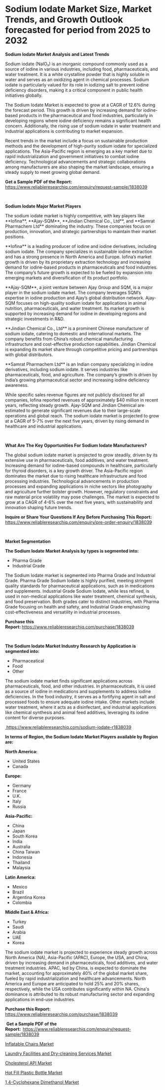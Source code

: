 <p><h1>Sodium Iodate Market Size, Market Trends, and Growth Outlook forecasted for period from 2025 to 2032</h1></p><p><strong>Sodium Iodate Market Analysis and Latest Trends</strong></p>
<p><p>Sodium iodate (NaIO₃) is an inorganic compound commonly used as a source of iodine in various industries, including food, pharmaceuticals, and water treatment. It is a white crystalline powder that is highly soluble in water and serves as an oxidizing agent in chemical processes. Sodium iodate is particularly valued for its role in iodizing salt to prevent iodine deficiency disorders, making it a critical component in public health initiatives globally.</p><p>The Sodium Iodate Market is expected to grow at a CAGR of 12.6% during the forecast period. This growth is driven by increasing demand for iodine-based products in the pharmaceutical and food industries, particularly in developing regions where iodine deficiency remains a significant health concern. Additionally, the rising use of sodium iodate in water treatment and industrial applications is contributing to market expansion.</p><p>Recent trends in the market include a focus on sustainable production methods and the development of high-purity sodium iodate for specialized applications. The Asia-Pacific region is emerging as a key market due to rapid industrialization and government initiatives to combat iodine deficiency. Technological advancements and strategic collaborations among manufacturers are also shaping the market landscape, ensuring a steady supply to meet growing global demand.</p></p>
<p><strong>Get a Sample PDF of the Report:&nbsp;</strong> <a href="https://www.reliableresearchiq.com/enquiry/request-sample/1838039?utm_campaign=2220&utm_medium=2&utm_source=Github&utm_content=ia&utm_term=26012025&utm_id=sodium-iodate">https://www.reliableresearchiq.com/enquiry/request-sample/1838039</a></p>
<p>&nbsp;</p>
<p><strong>Sodium Iodate Major Market Players</strong></p>
<p><p>The sodium iodate market is highly competitive, with key players like **Iofina**, **Ajay-SQM**, **Jindian Chemical Co., Ltd**, and **Samrat Pharmachem Ltd** dominating the industry. These companies focus on production, innovation, and strategic partnerships to maintain their market positions.</p><p>**Iofina** is a leading producer of iodine and iodine derivatives, including sodium iodate. The company specializes in sustainable iodine extraction and has a strong presence in North America and Europe. Iofina’s market growth is driven by its proprietary extraction technology and increasing demand for iodine-based products in pharmaceuticals and food industries. The company’s future growth is expected to be fueled by expansion into emerging markets and diversification of its product portfolio.</p><p>**Ajay-SQM**, a joint venture between Ajay Group and SQM, is a major player in the sodium iodate market. The company leverages SQM’s expertise in iodine production and Ajay’s global distribution network. Ajay-SQM focuses on high-quality sodium iodate for applications in animal nutrition, pharmaceuticals, and water treatment. Its market growth is supported by increasing demand for iodine in developing regions and strategic investments in R&D.</p><p>**Jindian Chemical Co., Ltd** is a prominent Chinese manufacturer of sodium iodate, catering to domestic and international markets. The company benefits from China’s robust chemical manufacturing infrastructure and cost-effective production capabilities. Jindian Chemical is expanding its market share through competitive pricing and partnerships with global distributors.</p><p>**Samrat Pharmachem Ltd** is an Indian company specializing in iodine derivatives, including sodium iodate. It serves industries like pharmaceuticals, food, and agriculture. The company’s growth is driven by India’s growing pharmaceutical sector and increasing iodine deficiency awareness.</p><p>While specific sales revenue figures are not publicly disclosed for all companies, Iofina reported revenues of approximately $40 million in recent years, reflecting steady growth. Ajay-SQM and Jindian Chemical are estimated to generate significant revenues due to their large-scale operations and global reach. The sodium iodate market is projected to grow at a CAGR of 5-7% over the next five years, driven by rising demand in healthcare and industrial applications.</p></p>
<p>&nbsp;</p>
<p><strong>What Are The Key Opportunities For Sodium Iodate Manufacturers?</strong></p>
<p><p>The global sodium iodate market is projected to grow steadily, driven by its extensive use in pharmaceuticals, food additives, and water treatment. Increasing demand for iodine-based compounds in healthcare, particularly for thyroid disorders, is a key growth driver. The Asia-Pacific region dominates the market due to rising healthcare infrastructure and food processing industries. Technological advancements in production processes and expanding applications in niche sectors like photography and agriculture further bolster growth. However, regulatory constraints and raw material price volatility may pose challenges. The market is expected to grow at a CAGR of 4-6% over the next five years, with sustainability and innovation shaping future trends.</p></p>
<p><strong>Inquire or Share Your Questions If Any Before Purchasing This Report:</strong> <a href="https://www.reliableresearchiq.com/enquiry/pre-order-enquiry/1838039?utm_campaign=2220&utm_medium=2&utm_source=Github&utm_content=ia&utm_term=26012025&utm_id=sodium-iodate">https://www.reliableresearchiq.com/enquiry/pre-order-enquiry/1838039</a></p>
<p>&nbsp;</p>
<p><strong>Market Segmentation</strong></p>
<p><strong>The Sodium Iodate Market Analysis by types is segmented into:</strong></p>
<p><ul><li>Pharma Grade</li><li>Industrial Grade</li></ul></p>
<p><p>The Sodium Iodate market is segmented into Pharma Grade and Industrial Grade. Pharma Grade Sodium Iodate is highly purified, meeting stringent quality standards for pharmaceutical applications, such as in medications and supplements. Industrial Grade Sodium Iodate, while less refined, is used in non-medical applications like water treatment, chemical synthesis, and food preservation. Both grades cater to distinct industries, with Pharma Grade focusing on health and safety, and Industrial Grade emphasizing cost-effectiveness and versatility in industrial processes.</p></p>
<p><strong>Purchase this Report:&nbsp;</strong><a href="https://www.reliableresearchiq.com/purchase/1838039?utm_campaign=2220&utm_medium=2&utm_source=Github&utm_content=ia&utm_term=26012025&utm_id=sodium-iodate">https://www.reliableresearchiq.com/purchase/1838039</a></p>
<p>&nbsp;</p>
<p><strong>The Sodium Iodate Market Industry Research by Application is segmented into:</strong></p>
<p><ul><li>Pharmaceatical</li><li>Food</li><li>Other</li></ul></p>
<p><p>The sodium iodate market finds significant applications across pharmaceuticals, food, and other industries. In pharmaceuticals, it is used as a source of iodine in medications and supplements to address iodine deficiencies. In the food industry, it serves as a fortifying agent in salt and processed foods to ensure adequate iodine intake. Other markets include water treatment, where it acts as a disinfectant, and industrial applications like chemical synthesis and animal feed additives, leveraging its iodine content for diverse purposes.</p></p>
<p><a href="https://www.reliableresearchiq.com/sodium-iodate-r1838039?utm_campaign=2220&utm_medium=2&utm_source=Github&utm_content=ia&utm_term=26012025&utm_id=sodium-iodate">&nbsp;https://www.reliableresearchiq.com/sodium-iodate-r1838039</a></p>
<p><strong>In terms of Region, the Sodium Iodate Market Players available by Region are:</strong></p>
<p>
    <p> <strong> North America: </strong>
        <ul>
            <li>United States</li>
            <li>Canada</li>
        </ul>
        </p> 
    <p> <strong> Europe: </strong>
        <ul>
            <li>Germany</li>
            <li>France</li>
            <li>U.K.</li>
            <li>Italy</li>
            <li>Russia</li>
        </ul>
        </p> 
    <p> <strong> Asia-Pacific: </strong>
        <ul>
            <li>China</li>
            <li>Japan</li>
            <li>South Korea</li>
            <li>India</li>
            <li>Australia</li>
            <li>China Taiwan</li>
            <li>Indonesia</li>
            <li>Thailand</li>
            <li>Malaysia</li>
        </ul>
        </p> 
    <p> <strong> Latin America: </strong>
        <ul>
            <li>Mexico</li>
            <li>Brazil</li>
            <li>Argentina Korea</li>
            <li>Colombia</li>
        </ul>
        </p> 
    <p> <strong> Middle East & Africa: </strong>
        <ul>
            <li>Turkey</li>
            <li>Saudi</li>
            <li>Arabia</li>
            <li>UAE</li>
            <li>Korea</li>
        </ul>
    </p>
    </p>
<p><p>The sodium iodate market is projected to experience steady growth across North America (NA), Asia-Pacific (APAC), Europe, the USA, and China, driven by increasing demand in pharmaceuticals, food additives, and water treatment industries. APAC, led by China, is expected to dominate the market, accounting for approximately 40% of the global market share, fueled by rapid industrialization and healthcare advancements. North America and Europe are anticipated to hold 25% and 20% shares, respectively, while the USA contributes significantly within NA. China's dominance is attributed to its robust manufacturing sector and expanding applications in end-use industries.</p></p>
<p><strong>Purchase this Report: </strong><a href="https://www.reliableresearchiq.com/purchase/1838039?utm_campaign=2220&utm_medium=2&utm_source=Github&utm_content=ia&utm_term=26012025&utm_id=sodium-iodate">https://www.reliableresearchiq.com/purchase/1838039</a></p>
<p>&nbsp;<strong>Get a Sample PDF of the Report:&nbsp;&nbsp;</strong><a href="https://www.reliableresearchiq.com/enquiry/request-sample/1838039?utm_campaign=2220&utm_medium=2&utm_source=Github&utm_content=ia&utm_term=26012025&utm_id=sodium-iodate">https://www.reliableresearchiq.com/enquiry/request-sample/1838039</a></p>
<p><strong></strong></p>
<p><p><a href="https://www.linkedin.com/pulse/inflatable-chairs-market-research-report-2025-2032-forecasted-l5dic?utm_campaign=2220&utm_medium=2&utm_source=Github&utm_content=ia&utm_term=26012025&utm_id=sodium-iodate">Inflatable Chairs Market</a></p><p><a href="https://www.linkedin.com/pulse/laundry-facilities-dry-cleaning-services-market-analysis-wcbef?utm_campaign=2220&utm_medium=2&utm_source=Github&utm_content=ia&utm_term=26012025&utm_id=sodium-iodate">Laundry Facilities and Dry-cleaning Services Market</a></p><p><a href="https://www.linkedin.com/pulse/cholesterol-api-market-share-size-2025-2032-detailed-research-kaf1f?utm_campaign=2220&utm_medium=2&utm_source=Github&utm_content=ia&utm_term=26012025&utm_id=sodium-iodate">Cholesterol API Market</a></p><p><a href="https://www.linkedin.com/pulse/market-demand-revenue-growth-hot-fill-plastic-bottle-58-cagr-ifayf?utm_campaign=2220&utm_medium=2&utm_source=Github&utm_content=ia&utm_term=26012025&utm_id=sodium-iodate">Hot Fill Plastic Bottle Market</a></p><p><a href="https://www.linkedin.com/pulse/14-cyclohexane-dimethanol-market-size-global-revenue-volume-njirf?utm_campaign=2220&utm_medium=2&utm_source=Github&utm_content=ia&utm_term=26012025&utm_id=sodium-iodate">1,4-Cyclohexane Dimethanol Market</a></p></p>